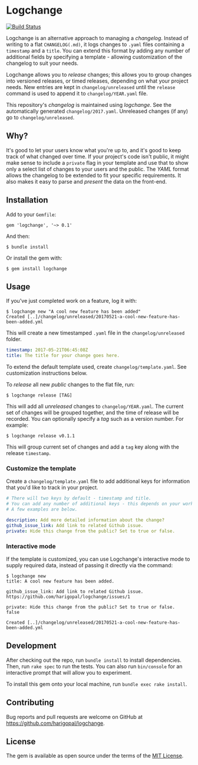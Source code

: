 # Logchange

[![Build Status](https://travis-ci.org/harigopal/logchange.svg?branch=master)](https://travis-ci.org/harigopal/logchange)

Logchange is an alternative approach to managing a _changelog_. Instead of writing to a flat `CHANGELOG(.md)`, it logs
changes to `.yaml` files containing a `timestamp` and a `title`. You can extend this format by adding any number of
additional fields by specifying a template - allowing customization of the changelog to suit your needs.

Logchange allows you to _release_ changes; this allows you to group changes into versioned releases, or
timed releases, depending on what your project needs. New entries are kept in `changelog/unreleased` until the `release`
command is used to append it to `changelog/YEAR.yaml` file.

This repository's _changelog_ is maintained using _logchange_. See the automatically generated `changelog/2017.yaml`.
Unreleased changes (if any) go to `changelog/unreleased`.

## Why?

It's good to let your users know what you're up to, and it's good to keep track of what changed over time. If your
project's code isn't public, it might make sense to include a `private` flag in your template and use that to show only
a select list of changes to your users and the public. The _YAML_ format allows the changelog to be extended to fit your
specific requirements. It also makes it easy to parse and _present_ the data on the front-end.

## Installation

Add to your `Gemfile`:

    gem 'logchange', '~> 0.1'

And then:

    $ bundle install

Or install the gem with:

    $ gem install logchange

## Usage

If you've just completed work on a feature, log it with:

    $ logchange new "A cool new feature has been added"
    Created [..]/changelog/unreleased/20170521-a-cool-new-feature-has-been-added.yml

This will create a new timestamped `.yaml` file in the `changelog/unreleased` folder.

```yaml
timestamp: 2017-05-21T06:45:08Z
title: The title for your change goes here.
```

To extend the default template used, create `changelog/template.yaml`. See customization instructions below.

To _release_ all new _public_ changes to the flat file, run:

    $ logchange release [TAG]

This will add all _unreleased_ changes to `changelog/YEAR.yaml`. The current set of changes will be grouped together,
and the time of release will be recorded. You can optionally specify a _tag_ such as a version number. For example:

    $ logchange release v0.1.1

This will group current set of changes and add a `tag` key along with the release `timestamp`.

### Customize the template

Create a `changelog/template.yaml` file to add additional keys for information that you'd like to track in your project.

```yaml
# There will two keys by default - timestamp and title.
# You can add any number of additional keys - this depends on your workflow.
# A few examples are below.

description: Add more detailed information about the change?
github_issue_link: Add link to related Github issue.
private: Hide this change from the public? Set to true or false.
```

### Interactive mode

If the template is customized, you can use Logchange's interactive mode to supply required data, instead of passing it
directly via the command:

    $ logchange new
    title: A cool new feature has been added.

    github_issue_link: Add link to related Github issue.
    https://github.com/harigopal/logchange/issues/1

    private: Hide this change from the public? Set to true or false.
    false

    Created [..]/changelog/unreleased/20170521-a-cool-new-feature-has-been-added.yml

## Development

After checking out the repo, run `bundle install` to install dependencies. Then, run `rake spec` to run the tests. You can also run `bin/console` for an interactive prompt that will allow you to experiment.

To install this gem onto your local machine, run `bundle exec rake install`.

## Contributing

Bug reports and pull requests are welcome on GitHub at https://github.com/harigopal/logchange.

## License

The gem is available as open source under the terms of the [MIT License](http://opensource.org/licenses/MIT).

